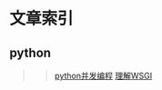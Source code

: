 # 文章索引

## python
>> [python并发编程](https://github.com/yunqingqing/experiments/issues/1)
>> [理解WSGI](https://github.com/yunqingqing/blog/issues/2)
